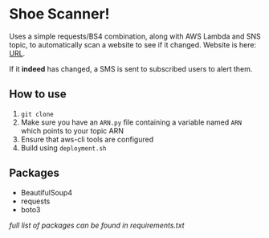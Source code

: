 # Shoe Scanner!

Uses a simple requests/BS4 combination, along with AWS Lambda and SNS topic, to automatically scan a website to see if it changed. Website is here: [URL](https://eflash-sg.doverstreetmarket.com/password).

If it **indeed** has changed, a SMS is sent to subscribed users to alert them.

## How to use
1. `git clone` 
2. Make sure you have an `ARN.py` file containing a variable named `ARN` which points to your topic ARN
3. Ensure that aws-cli tools are configured
4. Build using `deployment.sh`

## Packages
- BeautifulSoup4
- requests
- boto3

*full list of packages can be found in requirements.txt*
